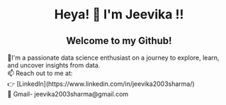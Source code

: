 <div align="center">
    <h1> Heya! 👋 I'm Jeevika !!</h1>
    <h2> Welcome to my Github! </h2>
    
</div>
🌱I'm a passionate data science enthusiast on a journey to explore, learn, and uncover insights from data.<br>
📫 Reach out to me at: <br>
   👉 [LinkedIn](https://www.linkedin.com/in/jeevika2003sharma/) <br>
   📧 Gmail- jeevika2003sharma@gmail.com


<!---
JeevikaSharma/JeevikaSharma is a ✨ special ✨ repository because its `README.md` (this file) appears on your GitHub profile.
You can click the Preview link to take a look at your changes.
--->

